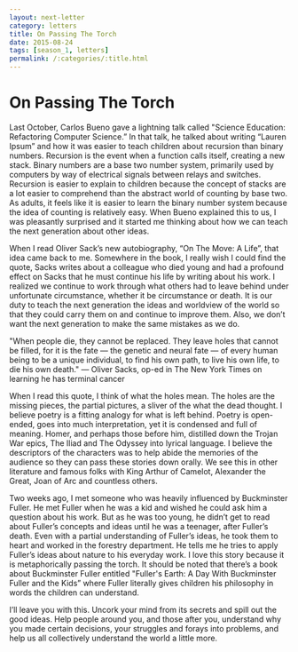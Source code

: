 ```yaml
---
layout: next-letter
category: letters
title: On Passing The Torch
date: 2015-08-24
tags: [season_1, letters]
permalink: /:categories/:title.html
---
```


# On Passing The Torch

Last October, Carlos Bueno gave a lightning talk called "Science Education: Refactoring Computer Science.” In that talk, he talked about writing “Lauren Ipsum” and how it was easier to teach children about recursion than binary numbers. Recursion is the event when a function calls itself, creating a new stack. Binary numbers are a base two number system, primarily used by computers by way of electrical signals between relays and switches. Recursion is easier to explain to children because the concept of stacks are a lot easier to comprehend than the abstract world of counting by base two. As adults, it feels like it is easier to learn the binary number system because the idea of counting is relatively easy. When Bueno explained this to us, I was pleasantly surprised and it started me thinking about how we can teach the next generation about other ideas.

When I read Oliver Sack’s new autobiography, “On The Move: A Life”, that idea came back to me. Somewhere in the book, I really wish I could find the quote, Sacks writes about a colleague who died young and had a profound effect on Sacks that he must continue his life by writing about his work. I realized we continue to work through what others had to leave behind under unfortunate circumstance, whether it be circumstance or death. It is our duty to teach the next generation the ideas and worldview of the world so that they could carry them on and continue to improve them. Also, we don’t want the next generation to make the same mistakes as we do.

"When people die, they cannot be replaced. They leave holes that cannot be filled, for it is the fate — the genetic and neural fate — of every human being to be a unique individual, to find his own path, to live his own life, to die his own death."
— Oliver Sacks, op-ed in The New York Times on learning he has terminal cancer

When I read this quote, I think of what the holes mean. The holes are the missing pieces, the partial pictures, a sliver of the what the dead thought. I believe poetry is a fitting analogy for what is left behind. Poetry is open-ended, goes into much interpretation, yet it is condensed and full of meaning. Homer, and perhaps those before him, distilled down the Trojan War epics, The Iliad and The Odyssey into lyrical language. I believe the descriptors of the characters was to help abide the memories of the audience so they can pass these stories down orally. We see this in other literature and famous folks with King Arthur of Camelot, Alexander the Great, Joan of Arc and countless others.

Two weeks ago, I met someone who was heavily influenced by Buckminster Fuller. He met Fuller when he was a kid and wished he could ask him a question about his work. But as he was too young, he didn’t get to read about Fuller’s concepts and ideas until he was a teenager, after Fuller’s death. Even with a partial understanding of Fuller’s ideas, he took them to heart and worked in the forestry department. He tells me he tries to apply Fuller’s ideas about nature to his everyday work. I love this story because it is metaphorically passing the torch. It should be noted that there’s a book about Buckminster Fuller entitled "Fuller's Earth: A Day With Buckminster Fuller and the Kids” where Fuller literally gives children his philosophy in words the children can understand.

I’ll leave you with this. Uncork your mind from its secrets and spill out the good ideas. Help people around you, and those after you, understand why you made certain decisions, your struggles and forays into problems, and help us all collectively understand the world a little more.  
